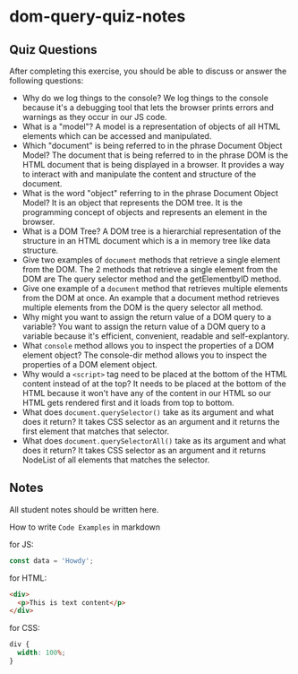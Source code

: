 # dom-query-quiz-notes

## Quiz Questions

After completing this exercise, you should be able to discuss or answer the following questions:

- Why do we log things to the console?
  We log things to the console because it's a debugging tool that lets the browser prints errors and warnings as they occur in our JS code.
- What is a "model"?
  A model is a representation of objects of all HTML elements which can be accessed and manipulated.
- Which "document" is being referred to in the phrase Document Object Model?
  The document that is being referred to in the phrase DOM is the HTML document that is being displayed in a browser. It provides a way to interact with and manipulate the content and structure of the document.
- What is the word "object" referring to in the phrase Document Object Model?
  It is an object that represents the DOM tree. It is the programming concept of objects and represents an element in the browser.
- What is a DOM Tree?
  A DOM tree is a hierarchial representation of the structure in an HTML document which is a in memory tree like data structure.
- Give two examples of `document` methods that retrieve a single element from the DOM.
  The 2 methods that retrieve a single element from the DOM are The query selector method and the getElementbyID method.
- Give one example of a `document` method that retrieves multiple elements from the DOM at once.
  An example that a document method retrieves multiple elements from the DOM is the query selector all method.
- Why might you want to assign the return value of a DOM query to a variable?
  You want to assign the return value of a DOM query to a variable because it's efficient, convenient, readable and self-explantory.
- What `console` method allows you to inspect the properties of a DOM element object?
  The console-dir method allows you to inspect the properties of a DOM element object.
- Why would a `<script>` tag need to be placed at the bottom of the HTML content instead of at the top?
  It needs to be placed at the bottom of the HTML because it won't have any of the content in our HTML so our HTML gets rendered first and it loads from top to bottom.
- What does `document.querySelector()` take as its argument and what does it return?
  It takes CSS selector as an argument and it returns the first element that matches that selector.
- What does `document.querySelectorAll()` take as its argument and what does it return?
  It takes CSS selector as an argument and it returns NodeList of all elements that matches the selector.

## Notes

All student notes should be written here.

How to write `Code Examples` in markdown

for JS:

```javascript
const data = 'Howdy';
```

for HTML:

```html
<div>
  <p>This is text content</p>
</div>
```

for CSS:

```css
div {
  width: 100%;
}
```
